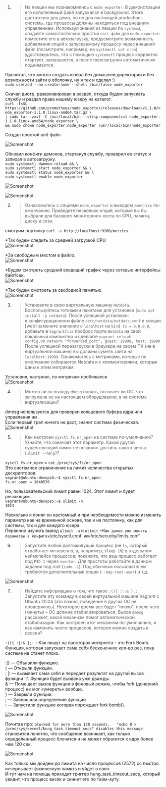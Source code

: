 1. >На лекции мы познакомились с `node_exporter`. В демонстрации его исполняемый файл запускался в background. Этого достаточно для демо, но не для настоящей production-системы, где процессы должны находиться под внешним управлением. Используя знания из лекции по `systemd`, создайте самостоятельно простой `unit-файл` для `node_exporter`:
   поместите его в автозагрузку,
   предусмотрите возможность добавления опций к запускаемому процессу через внешний файл (посмотрите, например, на `systemctl cat cron`),
   удостоверьтесь, что с помощью `systemctl` процесс корректно стартует, завершается, а после перезагрузки автоматически поднимается.

Прочитал, что можно создать юзера без домашней директории и без возможности зайти в оболочку, ну я так и сделал :)  
`sudo useradd --no-create-home --shell /bin/false node_exporter`  

Скачал дистр, разархивировал в раздел, откуда будем запускать службу и раздал права нашему юзеру на каталог.  
`curl -fsSL https://github.com/prometheus/node_exporter/releases/download/v1.1.0/node_exporter-1.1.0.linux-amd64.tar.gz \`  
`| sudo tar -zxvf -C /usr/local/bin --strip-components=1 node_exporter-1.1.0.linux-amd64/node_exporter \`  
`&& sudo chown node_exporter:node_exporter /usr/local/bin/node_exporter`  
  
Создал простой unit-файл  
  
![Screenshot](https://gitlab.com/SobolevES/devops-netology/-/raw/main/pics/1.1_OS2.JPG)  
  
Обновил конфиги демонов, стартанул службу, проверил ее статус и запихал в автозагрузку.  
`sudo systemctl daemon-reload && \`  
`sudo systemctl start node_exporter && \`  
`sudo systemctl status node_exporter && \`  
`sudo systemctl enable node_exporter`  
  
![Screenshot](https://gitlab.com/SobolevES/devops-netology/-/raw/main/pics/1.2_OS2.JPG)  
  
![Screenshot](https://gitlab.com/SobolevES/devops-netology/-/raw/main/pics/1.3_OS2.JPG)  
  
2. >Ознакомьтесь с опциями `node_exporter` и выводом `/metrics` по-умолчанию. Приведите несколько опций, которые вы бы выбрали для базового мониторинга хоста по CPU, памяти, диску и сети.  

смотрим портянку `curl -s http://localhost:9100/metrics`  

*Так будем следить за средней загрузкой CPU  
![Screenshot](https://gitlab.com/SobolevES/devops-netology/-/raw/main/pics/2.1_OS2.JPG)  
  
*За свободным местом в файло.  
![Screenshot](https://gitlab.com/SobolevES/devops-netology/-/raw/main/pics/2.2_OS2.JPG)  
  
*Будем смотреть средний входящий трафик через сетевые интерфейсы байт/сек.  
![Screenshot](https://gitlab.com/SobolevES/devops-netology/-/raw/main/pics/2.3_OS2.JPG)  
  
*Так будем смотреть за свободной памятью.  
![Screenshot](https://gitlab.com/SobolevES/devops-netology/-/raw/main/pics/2.4_OS2.JPG)  

3. >Установите в свою виртуальную машину `Netdata`. Воспользуйтесь готовыми пакетами для установки (`sudo apt install -y netdata`). После успешной установки:    
в конфигурационном файле `/etc/netdata/netdata.conf` в секции [web] замените значение с `localhost` на `bind to = 0.0.0.0`,    
добавьте в `Vagrantfile` проброс порта `Netdata` на свой локальный компьютер и сделайте `vagrant reload`:  
`config.vm.network "forwarded_port", guest: 19999, host: 19999  `
После успешной перезагрузки в браузере на своем ПК (не в виртуальной машине) вы должны суметь зайти на `localhost:19999`. 
   Ознакомьтесь с метриками, которые по умолчанию собираются Netdata и с комментариями, которые даны к этим метрикам.  


Установил, настроил, по метрикам пробежался  
![Screenshot](https://gitlab.com/SobolevES/devops-netology/-/raw/main/pics/3_OS2.JPG)  

4. >Можно ли по выводу `dmesg` понять, осознает ли ОС, что загружена не на настоящем оборудовании, а на системе виртуализации?  
  
dmesg используется для проверки кольцевого буфера ядра или управления им.  
Если первый греп ничего не даст, значит система физическая.  
![Screenshot](https://gitlab.com/SobolevES/devops-netology/-/raw/main/pics/4_OS2.JPG)  
  
5. >Как настроен `sysctl fs.nr_open` на системе по-умолчанию? Узнайте, что означает этот параметр. Какой другой существующий лимит не позволит достичь такого числа (`ulimit --help`)?

`sysctl fs.nr_open`  =  `cat /proc/sys/fs/nr_open`  
Это системное ограничение на лимит количества открытых дескрипторов:  
`vagrant@ubuntu-devops5:~$ sysctl fs.nr_open`  
`fs.nr_open = 1048576`  
  
Но, пользовательский лимит равен 1024. Этот лимит и будет решающим.  
`vagrant@ubuntu-devops5:~$ ulimit -n`  
`1024`
  
Насколько я понял он кастомный и при необходимости можно изменить параметр как на временной основе, так и на постоянку, как для системы, так и для каждого юзера.  
Первично изучить вывод  `ulimit -a` и `ulimit` -Ha` и далее уже менять параметры в конфигах `/etc/sysctl.conf`  или `/etc/security/limits.conf`  
  
6. >Запустите любой долгоживущий процесс (не `ls`, который отработает мгновенно, а, например, `sleep 1h`) в отдельном неймспейсе процессов; покажите, что ваш процесс работает под `PID 1` через `nsenter`. Для простоты работайте в данном задании под root (`sudo -i`). Под обычным пользователем требуются дополнительные опции (`--map-root-user`) и т.д.  
  
![Screenshot](https://gitlab.com/SobolevES/devops-netology/-/raw/main/pics/6_OS2.JPG)  
  
7. >Найдите информацию о том, что такое `:(){ :|:& };:`. Запустите эту команду в своей виртуальной машине Vagrant с Ubuntu 20.04 (это важно, поведение в других ОС не проверялось). Некоторое время все будет "плохо", после чего (минуты) – ОС должна стабилизироваться. Вызов `dmesg` расскажет, какой механизм помог автоматической стабилизации. Как настроен этот механизм по-умолчанию, и как изменить число процессов, которое можно создать в сессии?
  
`:(){ :|:& };:`   - Как пишут на просторах интернета - это Fork Bomb. Функция, которая запускает сама себя бесконечное кол-во раз, пока системе не станет плохо.  
  
:() — Объявили функцию.  
{  — Открыли функции.  
: |: — вызывает сама себя и передает результат на другой вызов функции ':'. Функция будет вызвана уже дважды.  
& — Помещает вызов функции в фоновый режим, чтобы fork (дочерний процесс) не мог «умереть» вообще.  
} — Закрыли функции.  
; — Завершили определение функции  
: — Запустили функцию которая порождает fork bomb().  
  
![Screenshot](https://gitlab.com/SobolevES/devops-netology/-/raw/main/pics/7.1_OS2.JPG)  
  
Почитав про: `blocked for more than 120 seconds.   "echo 0 > /proc/sys/kernel/hung_task_timeout_secs" disables this message`  
становится понятно, что сообщение возникает, как только определенный процесс блочится и не может обратится к ядру более чем 120 сек.  
  
![Screenshot](https://gitlab.com/SobolevES/devops-netology/-/raw/main/pics/7.2_OS2.JPG)  
  
Как только мы дойдем до лимита на число процессов (2572) ос быстро исчерпывает физическую память и уйдет в своп.  
И тут нам на помощь приходит триггер hung_task_timeout_secs, который увидит, что процесс висяк и скинет его по тайм-ауту.  


